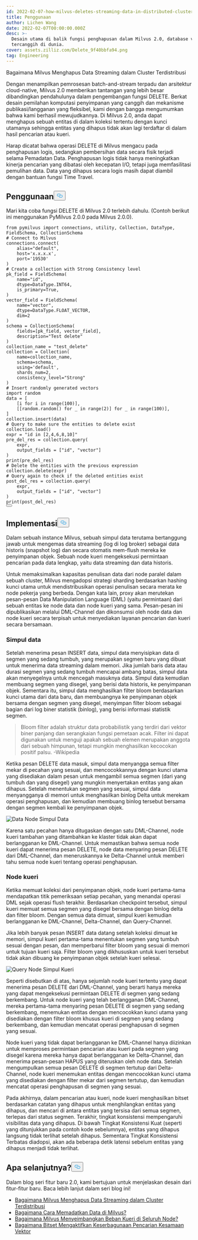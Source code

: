 ```yaml
---
id: 2022-02-07-how-milvus-deletes-streaming-data-in-distributed-cluster.md
title: Penggunaan
author: Lichen Wang
date: 2022-02-07T00:00:00.000Z
desc: >-
  Desain utama di balik fungsi penghapusan dalam Milvus 2.0, database vektor
  tercanggih di dunia.
cover: assets.zilliz.com/Delete_9f40bbfa94.png
tag: Engineering
---
```

<custom-h1>Bagaimana Milvus Menghapus Data Streaming dalam Cluster Terdistribusi</custom-h1><p>Dengan menampilkan pemrosesan batch-and-stream terpadu dan arsitektur cloud-native, Milvus 2.0 memberikan tantangan yang lebih besar dibandingkan pendahulunya dalam pengembangan fungsi DELETE. Berkat desain pemilahan komputasi penyimpanan yang canggih dan mekanisme publikasi/langganan yang fleksibel, kami dengan bangga mengumumkan bahwa kami berhasil mewujudkannya. Di Milvus 2.0, anda dapat menghapus sebuah entitas di dalam koleksi tertentu dengan kunci utamanya sehingga entitas yang dihapus tidak akan lagi terdaftar di dalam hasil pencarian atau kueri.</p>
<p>Harap dicatat bahwa operasi DELETE di Milvus mengacu pada penghapusan logis, sedangkan pembersihan data secara fisik terjadi selama Pemadatan Data. Penghapusan logis tidak hanya meningkatkan kinerja pencarian yang dibatasi oleh kecepatan I/O, tetapi juga memfasilitasi pemulihan data. Data yang dihapus secara logis masih dapat diambil dengan bantuan fungsi Time Travel.</p>
<h2 id="Usage" class="common-anchor-header">Penggunaan<button data-href="#Usage" class="anchor-icon" translate="no">
      <svg translate="no"
        aria-hidden="true"
        focusable="false"
        height="20"
        version="1.1"
        viewBox="0 0 16 16"
        width="16"
      >
        <path
          fill="#0092E4"
          fill-rule="evenodd"
          d="M4 9h1v1H4c-1.5 0-3-1.69-3-3.5S2.55 3 4 3h4c1.45 0 3 1.69 3 3.5 0 1.41-.91 2.72-2 3.25V8.59c.58-.45 1-1.27 1-2.09C10 5.22 8.98 4 8 4H4c-.98 0-2 1.22-2 2.5S3 9 4 9zm9-3h-1v1h1c1 0 2 1.22 2 2.5S13.98 12 13 12H9c-.98 0-2-1.22-2-2.5 0-.83.42-1.64 1-2.09V6.25c-1.09.53-2 1.84-2 3.25C6 11.31 7.55 13 9 13h4c1.45 0 3-1.69 3-3.5S14.5 6 13 6z"
        ></path>
      </svg>
    </button></h2><p>Mari kita coba fungsi DELETE di Milvus 2.0 terlebih dahulu. (Contoh berikut ini menggunakan PyMilvus 2.0.0 pada Milvus 2.0.0).</p>
<pre><code translate="no" class="language-python"><span class="hljs-keyword">from</span> pymilvus <span class="hljs-keyword">import</span> connections, utility, Collection, DataType, FieldSchema, CollectionSchema
<span class="hljs-comment"># Connect to Milvus</span>
connections.connect(
    alias=<span class="hljs-string">&quot;default&quot;</span>, 
    host=<span class="hljs-string">&#x27;x.x.x.x&#x27;</span>, 
    port=<span class="hljs-string">&#x27;19530&#x27;</span>
)
<span class="hljs-comment"># Create a collection with Strong Consistency level</span>
pk_field = FieldSchema(
    name=<span class="hljs-string">&quot;id&quot;</span>, 
    dtype=DataType.INT64, 
    is_primary=<span class="hljs-literal">True</span>, 
)
vector_field = FieldSchema(
    name=<span class="hljs-string">&quot;vector&quot;</span>, 
    dtype=DataType.FLOAT_VECTOR, 
    dim=<span class="hljs-number">2</span>
)
schema = CollectionSchema(
    fields=[pk_field, vector_field], 
    description=<span class="hljs-string">&quot;Test delete&quot;</span>
)
collection_name = <span class="hljs-string">&quot;test_delete&quot;</span>
collection = Collection(
    name=collection_name, 
    schema=schema, 
    using=<span class="hljs-string">&#x27;default&#x27;</span>, 
    shards_num=<span class="hljs-number">2</span>,
    consistency_level=<span class="hljs-string">&quot;Strong&quot;</span>
)
<span class="hljs-comment"># Insert randomly generated vectors</span>
<span class="hljs-keyword">import</span> random
data = [
    [i <span class="hljs-keyword">for</span> i <span class="hljs-keyword">in</span> <span class="hljs-built_in">range</span>(<span class="hljs-number">100</span>)],
    [[random.random() <span class="hljs-keyword">for</span> _ <span class="hljs-keyword">in</span> <span class="hljs-built_in">range</span>(<span class="hljs-number">2</span>)] <span class="hljs-keyword">for</span> _ <span class="hljs-keyword">in</span> <span class="hljs-built_in">range</span>(<span class="hljs-number">100</span>)],
]
collection.insert(data)
<span class="hljs-comment"># Query to make sure the entities to delete exist</span>
collection.load()
expr = <span class="hljs-string">&quot;id in [2,4,6,8,10]&quot;</span>
pre_del_res = collection.query(
    expr,
    output_fields = [<span class="hljs-string">&quot;id&quot;</span>, <span class="hljs-string">&quot;vector&quot;</span>]
)
<span class="hljs-built_in">print</span>(pre_del_res)
<span class="hljs-comment"># Delete the entities with the previous expression</span>
collection.delete(expr)
<span class="hljs-comment"># Query again to check if the deleted entities exist</span>
post_del_res = collection.query(
    expr,
    output_fields = [<span class="hljs-string">&quot;id&quot;</span>, <span class="hljs-string">&quot;vector&quot;</span>]
)
<span class="hljs-built_in">print</span>(post_del_res)
<button class="copy-code-btn"></button></code></pre>
<h2 id="Implementation" class="common-anchor-header">Implementasi<button data-href="#Implementation" class="anchor-icon" translate="no">
      <svg translate="no"
        aria-hidden="true"
        focusable="false"
        height="20"
        version="1.1"
        viewBox="0 0 16 16"
        width="16"
      >
        <path
          fill="#0092E4"
          fill-rule="evenodd"
          d="M4 9h1v1H4c-1.5 0-3-1.69-3-3.5S2.55 3 4 3h4c1.45 0 3 1.69 3 3.5 0 1.41-.91 2.72-2 3.25V8.59c.58-.45 1-1.27 1-2.09C10 5.22 8.98 4 8 4H4c-.98 0-2 1.22-2 2.5S3 9 4 9zm9-3h-1v1h1c1 0 2 1.22 2 2.5S13.98 12 13 12H9c-.98 0-2-1.22-2-2.5 0-.83.42-1.64 1-2.09V6.25c-1.09.53-2 1.84-2 3.25C6 11.31 7.55 13 9 13h4c1.45 0 3-1.69 3-3.5S14.5 6 13 6z"
        ></path>
      </svg>
    </button></h2><p>Dalam sebuah instance Milvus, sebuah simpul data terutama bertanggung jawab untuk mengemas data streaming (log di log broker) sebagai data historis (snapshot log) dan secara otomatis mem-flush mereka ke penyimpanan objek. Sebuah node kueri mengeksekusi permintaan pencarian pada data lengkap, yaitu data streaming dan data historis.</p>
<p>Untuk memaksimalkan kapasitas penulisan data dari node paralel dalam sebuah cluster, Milvus mengadopsi strategi sharding berdasarkan hashing kunci utama untuk mendistribusikan operasi penulisan secara merata ke node pekerja yang berbeda. Dengan kata lain, proxy akan merutekan pesan-pesan Data Manipulation Language (DML) (yaitu permintaan) dari sebuah entitas ke node data dan node kueri yang sama. Pesan-pesan ini dipublikasikan melalui DML-Channel dan dikonsumsi oleh node data dan node kueri secara terpisah untuk menyediakan layanan pencarian dan kueri secara bersamaan.</p>
<h3 id="Data-node" class="common-anchor-header">Simpul data</h3><p>Setelah menerima pesan INSERT data, simpul data menyisipkan data di segmen yang sedang tumbuh, yang merupakan segmen baru yang dibuat untuk menerima data streaming dalam memori. Jika jumlah baris data atau durasi segmen yang sedang tumbuh mencapai ambang batas, simpul data akan menyegelnya untuk mencegah masuknya data. Simpul data kemudian membuang segmen yang disegel, yang berisi data historis, ke penyimpanan objek. Sementara itu, simpul data menghasilkan filter bloom berdasarkan kunci utama dari data baru, dan membuangnya ke penyimpanan objek bersama dengan segmen yang disegel, menyimpan filter bloom sebagai bagian dari log biner statistik (binlog), yang berisi informasi statistik segmen.</p>
<blockquote>
<p>Bloom filter adalah struktur data probabilistik yang terdiri dari vektor biner panjang dan serangkaian fungsi pemetaan acak. Filter ini dapat digunakan untuk menguji apakah sebuah elemen merupakan anggota dari sebuah himpunan, tetapi mungkin menghasilkan kecocokan positif palsu.           -Wikipedia</p>
</blockquote>
<p>Ketika pesan DELETE data masuk, simpul data menyangga semua filter mekar di pecahan yang sesuai, dan mencocokkannya dengan kunci utama yang disediakan dalam pesan untuk mengambil semua segmen (dari yang tumbuh dan yang disegel) yang mungkin menyertakan entitas yang akan dihapus. Setelah menentukan segmen yang sesuai, simpul data menyangganya di memori untuk menghasilkan binlog Delta untuk merekam operasi penghapusan, dan kemudian membuang binlog tersebut bersama dengan segmen kembali ke penyimpanan objek.</p>
<p>
  
   <span class="img-wrapper"> <img translate="no" src="https://assets.zilliz.com/data_node_2397ad70c3.png" alt="Data Node" class="doc-image" id="data-node" />
   </span> <span class="img-wrapper"> <span>Simpul Data</span> </span></p>
<p>Karena satu pecahan hanya ditugaskan dengan satu DML-Channel, node kueri tambahan yang ditambahkan ke klaster tidak akan dapat berlangganan ke DML-Channel. Untuk memastikan bahwa semua node kueri dapat menerima pesan DELETE, node data menyaring pesan DELETE dari DML-Channel, dan meneruskannya ke Delta-Channel untuk memberi tahu semua node kueri tentang operasi penghapusan.</p>
<h3 id="Query-node" class="common-anchor-header">Node kueri</h3><p>Ketika memuat koleksi dari penyimpanan objek, node kueri pertama-tama mendapatkan titik pemeriksaan setiap pecahan, yang menandai operasi DML sejak operasi flush terakhir. Berdasarkan checkpoint tersebut, simpul kueri memuat semua segmen yang disegel bersama dengan binlog delta dan filter bloom. Dengan semua data dimuat, simpul kueri kemudian berlangganan ke DML-Channel, Delta-Channel, dan Query-Channel.</p>
<p>Jika lebih banyak pesan INSERT data datang setelah koleksi dimuat ke memori, simpul kueri pertama-tama menentukan segmen yang tumbuh sesuai dengan pesan, dan memperbarui filter bloom yang sesuai di memori untuk tujuan kueri saja. Filter bloom yang dikhususkan untuk kueri tersebut tidak akan dibuang ke penyimpanan objek setelah kueri selesai.</p>
<p>
  
   <span class="img-wrapper"> <img translate="no" src="https://assets.zilliz.com/query_node_a78b1d664f.png" alt="Query Node" class="doc-image" id="query-node" />
   </span> <span class="img-wrapper"> <span>Simpul Kueri</span> </span></p>
<p>Seperti disebutkan di atas, hanya sejumlah node kueri tertentu yang dapat menerima pesan DELETE dari DML-Channel, yang berarti hanya mereka yang dapat mengeksekusi permintaan DELETE di segmen yang sedang berkembang. Untuk node kueri yang telah berlangganan DML-Channel, mereka pertama-tama menyaring pesan DELETE di segmen yang sedang berkembang, menemukan entitas dengan mencocokkan kunci utama yang disediakan dengan filter bloom khusus kueri di segmen yang sedang berkembang, dan kemudian mencatat operasi penghapusan di segmen yang sesuai.</p>
<p>Node kueri yang tidak dapat berlangganan ke DML-Channel hanya diizinkan untuk memproses permintaan pencarian atau kueri pada segmen yang disegel karena mereka hanya dapat berlangganan ke Delta-Channel, dan menerima pesan-pesan HAPUS yang diteruskan oleh node data. Setelah mengumpulkan semua pesan DELETE di segmen tertutup dari Delta-Channel, node kueri menemukan entitas dengan mencocokkan kunci utama yang disediakan dengan filter mekar dari segmen tertutup, dan kemudian mencatat operasi penghapusan di segmen yang sesuai.</p>
<p>Pada akhirnya, dalam pencarian atau kueri, node kueri menghasilkan bitset berdasarkan catatan yang dihapus untuk menghilangkan entitas yang dihapus, dan mencari di antara entitas yang tersisa dari semua segmen, terlepas dari status segmen. Terakhir, tingkat konsistensi mempengaruhi visibilitas data yang dihapus. Di bawah Tingkat Konsistensi Kuat (seperti yang ditunjukkan pada contoh kode sebelumnya), entitas yang dihapus langsung tidak terlihat setelah dihapus. Sementara Tingkat Konsistensi Terbatas diadopsi, akan ada beberapa detik latensi sebelum entitas yang dihapus menjadi tidak terlihat.</p>
<h2 id="Whats-next" class="common-anchor-header">Apa selanjutnya?<button data-href="#Whats-next" class="anchor-icon" translate="no">
      <svg translate="no"
        aria-hidden="true"
        focusable="false"
        height="20"
        version="1.1"
        viewBox="0 0 16 16"
        width="16"
      >
        <path
          fill="#0092E4"
          fill-rule="evenodd"
          d="M4 9h1v1H4c-1.5 0-3-1.69-3-3.5S2.55 3 4 3h4c1.45 0 3 1.69 3 3.5 0 1.41-.91 2.72-2 3.25V8.59c.58-.45 1-1.27 1-2.09C10 5.22 8.98 4 8 4H4c-.98 0-2 1.22-2 2.5S3 9 4 9zm9-3h-1v1h1c1 0 2 1.22 2 2.5S13.98 12 13 12H9c-.98 0-2-1.22-2-2.5 0-.83.42-1.64 1-2.09V6.25c-1.09.53-2 1.84-2 3.25C6 11.31 7.55 13 9 13h4c1.45 0 3-1.69 3-3.5S14.5 6 13 6z"
        ></path>
      </svg>
    </button></h2><p>Dalam blog seri fitur baru 2.0, kami bertujuan untuk menjelaskan desain dari fitur-fitur baru. Baca lebih lanjut dalam seri blog ini!</p>
<ul>
<li><a href="https://milvus.io/blog/2022-02-07-how-milvus-deletes-streaming-data-in-distributed-cluster.md">Bagaimana Milvus Menghapus Data Streaming dalam Cluster Terdistribusi</a></li>
<li><a href="https://milvus.io/blog/2022-2-21-compact.md">Bagaimana Cara Memadatkan Data di Milvus?</a></li>
<li><a href="https://milvus.io/blog/2022-02-28-how-milvus-balances-query-load-across-nodes.md">Bagaimana Milvus Menyeimbangkan Beban Kueri di Seluruh Node?</a></li>
<li><a href="https://milvus.io/blog/2022-2-14-bitset.md">Bagaimana Bitset Mengaktifkan Keserbagunaan Pencarian Kesamaan Vektor</a></li>
</ul>
